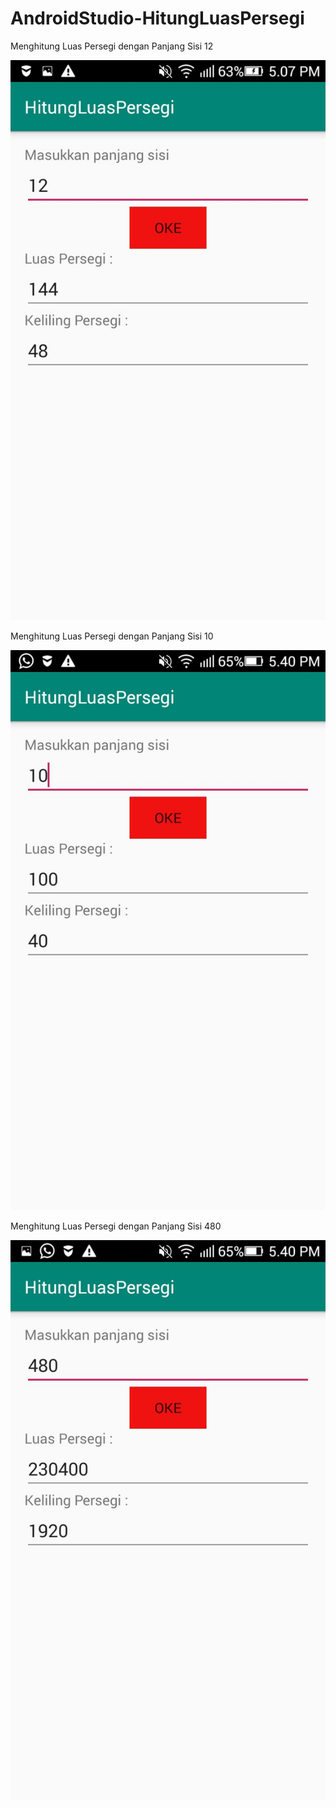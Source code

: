 # AndroidStudio-HitungLuasPersegi

Menghitung Luas Persegi dengan Panjang Sisi 12 

![alt_text](https://github.com/maharani26/AndroidStudio-HitungLuasPersegi/blob/master/1.jpeg)

Menghitung Luas Persegi dengan Panjang Sisi 10 

![alt_text](https://github.com/maharani26/AndroidStudio-HitungLuasPersegi/blob/master/2.jpeg)

Menghitung Luas Persegi dengan Panjang Sisi 480 

![alt_text](https://github.com/maharani26/AndroidStudio-HitungLuasPersegi/blob/master/3.jpeg)
